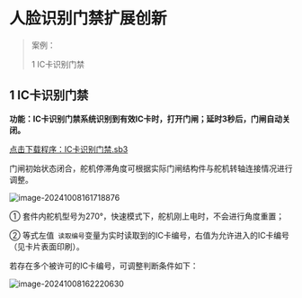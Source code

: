 # 人脸识别门禁扩展创新

> 案例：
>
> 1  IC卡识别门禁



## 1 IC卡识别门禁

**功能：IC卡识别门禁系统识别到有效IC卡时，打开门闸；延时3秒后，门闸自动关闭。**

<a href="/tutorial/cfdsx/sb3/03/IC卡识别门禁.sb3">点击下载程序：IC卡识别门禁.sb3</a>

门闸初始状态闭合，舵机停滞角度可根据实际门闸结构件与舵机转轴连接情况进行调整。

![image-20241008161718876](/人脸识别门禁扩展创新.assets/image-20241008162831391.png)

①  套件内舵机型号为270°，快速模式下，舵机刚上电时，不会进行角度重置；

② 等式左值` 读取编号`变量为实时读取到的IC卡编号，右值为允许进入的IC卡编号（见卡片表面印刷）。

若存在多个被许可的IC卡编号，可调整判断条件如下：

![image-20241008162220630](/人脸识别门禁扩展创新.assets/image-20241008162220630.png)